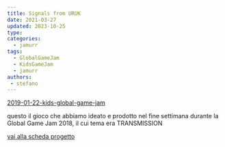 ```yaml
---
title: Signals from URUK
date: 2021-03-27
updated: 2023-10-25
type: 
categories:
  - jamurr
tags: 
  - GlobalGameJam
  - KidsGameJam
  - jamurr
authors: 
 - stefano
---
```


[2019-01-22-kids-global-game-jam](../../../2042/blog/posts/2019-01-22-kids-global-game-jam.md)

questo il gioco che abbiamo ideato e prodotto nel fine settimana durante la Global Game Jam 2018, il cui tema era TRANSMISSION

[vai alla scheda progetto](../../../2042/2042/jam/signals-from-uruk.md)

